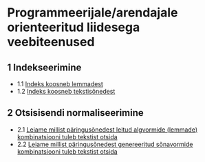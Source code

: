 # Programmeerijale/arendajale orienteeritud liidesega veebiteenused

## 1 Indekseerimine

* 1.1 [Indeks koosneb lemmadest](https://github.com/estnltk/smart-search/tree/main/api/indekseerija_lemmad)
* 1.2 [Indeks koosneb tekstisõnedest](https://github.com/estnltk/smart-search/tree/main/api/indekseerija_soned)

## 2 Otsisisendi normaliseerimine

* 2.1 [Leiame millist päringusõnedest leitud  algvormide (lemmade) kombinatsiooni
tuleb tekstist otsida](https://github.com/estnltk/smart-search/tree/main/api/paring_lemmad)
* 2.2 [Leiame millist päringusõnedest genereeritud sõnavormide kombinatsiooni
tuleb tekstist otsida](https://github.com/estnltk/smart-search/tree/main/api/paring_soned)
